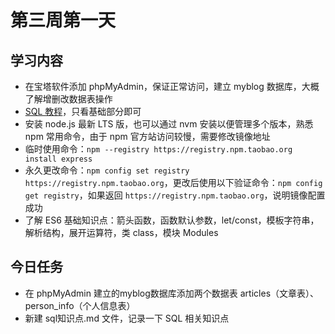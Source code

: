 # 第三周第一天
## 学习内容
* 在宝塔软件添加 phpMyAdmin，保证正常访问，建立 myblog 数据库，大概了解增删改数据表操作
* [SQL 教程](http://www.runoob.com/sql/sql-tutorial.html)，只看基础部分即可
* 安装 node.js 最新 LTS 版，也可以通过 nvm 安装以便管理多个版本，熟悉 npm 常用命令，由于 npm 官方站访问较慢，需要修改镜像地址
* 临时使用命令：`npm --registry https://registry.npm.taobao.org install express`
* 永久更改命令：`npm config set registry https://registry.npm.taobao.org`，更改后使用以下验证命令：`npm config get registry`，如果返回 `https://registry.npm.taobao.org`，说明镜像配置成功
* 了解 ES6 基础知识点：箭头函数，函数默认参数，let/const，模板字符串，解析结构，展开运算符，类 class，模块 Modules

## 今日任务
* 在 phpMyAdmin 建立的myblog数据库添加两个数据表 articles（文章表）、person_info（个人信息表）
* 新建 sql知识点.md 文件，记录一下 SQL 相关知识点
